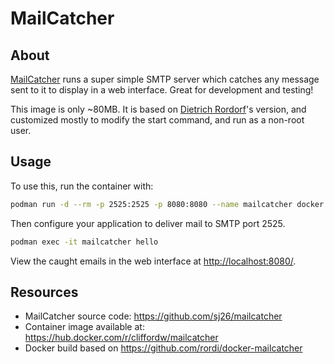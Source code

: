 # MailCatcher

## About

[MailCatcher](https://mailcatcher.me/) runs a super simple SMTP server which
catches any message sent to it to display in a web interface.
Great for development and testing!

This image is only ~80MB. It is based on
[Dietrich Rordorf](https://hub.docker.com/r/rordi/docker-mailcatcher/)'s
version, and customized mostly to modify the start command, and run as a
non-root user.

## Usage

To use this, run the container with:

```sh
podman run -d --rm -p 2525:2525 -p 8080:8080 --name mailcatcher docker.io/cliffordw/mailcatcher:0.10.0-release.1
```

Then configure your application to deliver mail to SMTP port 2525.

```sh
podman exec -it mailcatcher hello
```

View the caught emails in the web interface at <http://localhost:8080/>.

## Resources

- MailCatcher source code: <https://github.com/sj26/mailcatcher>
- Container image available at: <https://hub.docker.com/r/cliffordw/mailcatcher>
- Docker build based on <https://github.com/rordi/docker-mailcatcher>
